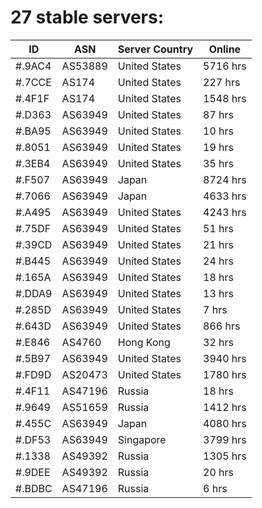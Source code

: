 # 27 stable servers:

| ID | ASN | Server Country | Online |
| ------ | ------ | ------ | ------ |
| #.9AC4 | AS53889 | United States | 5716 hrs |
| #.7CCE | AS174 | United States | 227 hrs |
| #.4F1F | AS174 | United States | 1548 hrs |
| #.D363 | AS63949 | United States | 87 hrs |
| #.BA95 | AS63949 | United States | 10 hrs |
| #.8051 | AS63949 | United States | 19 hrs |
| #.3EB4 | AS63949 | United States | 35 hrs |
| #.F507 | AS63949 | Japan | 8724 hrs |
| #.7066 | AS63949 | Japan | 4633 hrs |
| #.A495 | AS63949 | United States | 4243 hrs |
| #.75DF | AS63949 | United States | 51 hrs |
| #.39CD | AS63949 | United States | 21 hrs |
| #.B445 | AS63949 | United States | 24 hrs |
| #.165A | AS63949 | United States | 18 hrs |
| #.DDA9 | AS63949 | United States | 13 hrs |
| #.285D | AS63949 | United States | 7 hrs |
| #.643D | AS63949 | United States | 866 hrs |
| #.E846 | AS4760 | Hong Kong | 32 hrs |
| #.5B97 | AS63949 | United States | 3940 hrs |
| #.FD9D | AS20473 | United States | 1780 hrs |
| #.4F11 | AS47196 | Russia | 18 hrs |
| #.9649 | AS51659 | Russia | 1412 hrs |
| #.455C | AS63949 | Japan | 4080 hrs |
| #.DF53 | AS63949 | Singapore | 3799 hrs |
| #.1338 | AS49392 | Russia | 1305 hrs |
| #.9DEE | AS49392 | Russia | 20 hrs |
| #.BDBC | AS47196 | Russia | 6 hrs |

